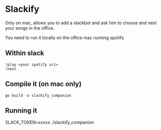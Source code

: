 # Slackify

Only on mac, allows you to add a slackbot and ask him to choose and next your songs in the office.

You need to run it locally on the office mac running spotify

## Within slack
```
!play <your spotify uri>
!next
```

## Compile it (on mac only)
```
go build -o slackify_companion 
```


## Running it

SLACK_TOKEN=xxxxx ./slackify_companion